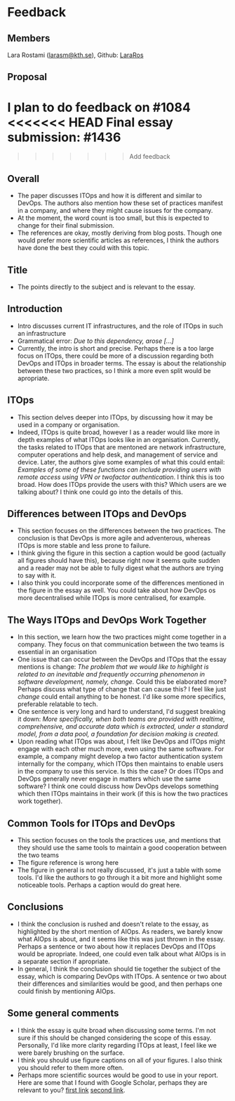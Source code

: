 # Feedback #

## Members ##
Lara Rostami (larasm@kth.se), Github: [LaraRos](https://github.com/LaraRos)
## Proposal ##
I plan to do feedback on #1084
<<<<<<< HEAD
Final essay submission: #1436
=======
>>>>>>> Add feedback
## Overall
* The paper discusses ITOps and how it is different and similar to DevOps. The authors also mention how these set of practices manifest in a company, and where they might cause issues for the company.
* At the moment, the word count is too small, but this is expected to change for their final submission. 
* The references are okay, mostly deriving from blog posts. Though one would prefer more scientific articles as references, I think the authors have done the best they could with this topic.
## Title
* The points directly to the subject and is relevant to the essay.
## Introduction
* Intro discusses current IT infrastructures, and the role of ITOps in such an infrastructure
* Grammatical error: _Due to this dependency, arose [...]_
* Currently, the intro is short and precise. Perhaps there is a too large focus on ITOps, there could be more of a discussion regarding both DevOps and ITOps in broader terms. The essay is about the relationship between these two practices, so I think a more even split would be apropriate.

## ITOps
* This section delves deeper into ITOps, by discussing how it may be used in a company or organisation.
* Indeed, ITOps is quite broad, however I as a reader would like more in depth examples of what ITOps looks like in an organisation. Currently, the tasks related to ITOps that are mentoned are network infrastructure, computer operations and help desk, and management of service and device. Later, the authors give some examples of what this could entail: _Examples of some of these functions can include providing users with remote access using VPN or two­factor authentication_. I think this is too broad. How does ITOps provide the users with this? Which users are we talking about? I think one could go into the details of this.

## Differences between ITOps and DevOps
* This section focuses on the differences between the two practices. The conclusion is that DevOps is more agile and adventerous, whereas ITOps is more stable and less prone to failure. 
* I think giving the figure in this section a caption would be good (actually all figures should have this), because right now it seems quite sudden and a reader may not be able to fully digest what the authors are trying to say with it.
* I also think you could incorporate some of the differences mentioned in the figure in the essay as well. You could take about how DevOps os more decentralised while ITOps is more centralised, for example.

## The Ways ITOps and DevOps Work Together
* In this section, we learn how the two practices might come together in a company. They focus on that communication between the two teams is essential in an organisation
* One issue that can occur between the DevOps and ITOps that the essay mentions is change: _The problem that we would like to highlight is related to an inevitable and frequently occurring phenomenon in software development, namely, change._ Could this be elaborated more? Perhaps discuss what type of change that can cause this? I feel like just _change_ could entail anything to be honest. I'd like some more specifics, preferable relatable to tech.
* One sentence is very long and hard to understand, I'd suggest breaking it down: _More specifically, when both teams are provided with real­time, comprehensive, and accurate data which is extracted, under a standard model, from a data pool, a foundation for decision making is created._
* Upon reading what ITOps was about, I felt like DevOps and ITOps might engage with each other much more, even using the same software. For example, a company might develop a two factor authentication system internally for the company, which ITOps then maintains to enable users in the company to use this service. Is this the case? Or does ITOps and DevOps generally never engage in matters which use the same software? I think one could discuss how DevOps develops something which then ITOps maintains in their work (if this is how the two practices work together).

## Common Tools for ITOps and DevOps
* This section focuses on the tools the practices use, and mentions that they should use the same tools to maintain a good cooperation between the two teams
* The figure reference is wrong here
* The figure in general is not really discussed, it's just a table with some tools. I'd like the authors to go through it a bit more and highlight some noticeable tools. Perhaps a caption would do great here.

## Conclusions
* I think the conclusion is rushed and doesn't relate to the essay, as highlighted by the short mention of AIOps. As readers, we barely know what AIOps is about, and it seems like this was just thrown in the essay. Perhaps a sentence or two about how it replaces DevOps and ITOps would be apropriate. Indeed, one could even talk about what AIOps is in a separate section if apropriate.
* In general, I think the conclusion should tie together the subject of the essay, which is comparing DevOps with ITOps. A sentence or two about their differences and similarities would be good, and then perhaps one could finish by mentioning AIOps.

## Some general comments
* I think the essay is quite broad when discussing some terms. I'm not sure if this should be changed considering the scope of this essay. Personally, I'd like more clarity regarding ITOps at least, I feel like we were barely brushing on the surface.
* I think you should use figure captions on all of your figures. I also think you should refer to them more often.
* Perhaps more scientific sources would be good to use in your report. Here are some that I found with Google Scholar, perhaps they are relevant to you? [first link](https://link.springer.com/chapter/10.1007/978-3-030-64849-7_28) [second link](https://www.sciencedirect.com/science/article/abs/pii/S0098135498001069).

